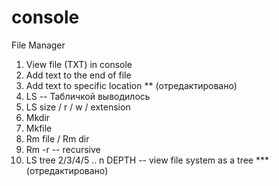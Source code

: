 # console

File Manager
1. View file (TXT) in console
2. Add text to the end of file
3. Add text to specific location ** (отредактировано)
4. LS   --  Табличкой выводилось
5. LS size / r / w / extension
6. Mkdir
7. Mkfile
8. Rm file / Rm dir
9. Rm -r -- recursive
10. LS tree 2/3/4/5 .. n  DEPTH -- view file system as a tree  *** (отредактировано) 
